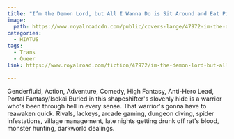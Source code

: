 ```yaml
---
title: "I’m the Demon Lord, but All I Wanna Do is Sit Around and Eat Pizza Poppers by jmassat"
image:
  path: https://www.royalroadcdn.com/public/covers-large/47972-im-the-demon-lord-but-all-i-wanna-do-is.jpg
categories:
  - HIATUS
tags:
  - Trans
  - Queer
link: https://www.royalroad.com/fiction/47972/im-the-demon-lord-but-all-i-wanna-do-is-sit-around

---
```

Genderfluid, Action, Adventure, Comedy, High Fantasy, Anti-Hero Lead, Portal Fantasy/Isekai
Buried in this shapeshifter's slovenly hide is a warrior who's been through hell in every sense. That warrior's gonna have to reawaken quick. Rivals, lackeys, arcade gaming, dungeon diving, spider infestations, village management, late nights getting drunk off rat's blood, monster hunting, darkworld dealings.



